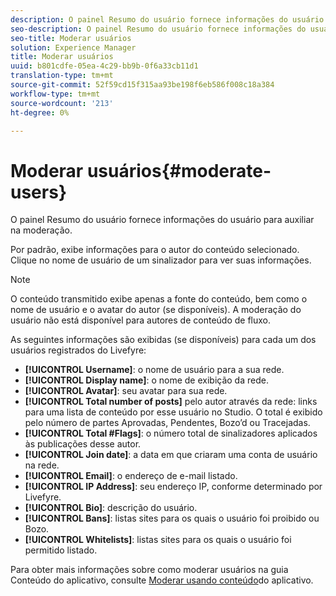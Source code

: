 ```yaml
---
description: O painel Resumo do usuário fornece informações do usuário para auxiliar na moderação.
seo-description: O painel Resumo do usuário fornece informações do usuário para auxiliar na moderação.
seo-title: Moderar usuários
solution: Experience Manager
title: Moderar usuários
uuid: b801cdfe-05ea-4c29-bb9b-0f6a33cb11d1
translation-type: tm+mt
source-git-commit: 52f59cd15f315aa93be198f6eb586f008c18a384
workflow-type: tm+mt
source-wordcount: '213'
ht-degree: 0%

---
```



# Moderar usuários{#moderate-users}

O painel Resumo do usuário fornece informações do usuário para auxiliar na moderação.

Por padrão, exibe informações para o autor do conteúdo selecionado. Clique no nome de usuário de um sinalizador para ver suas informações.

>[!NOTE]
>
>O conteúdo transmitido exibe apenas a fonte do conteúdo, bem como o nome de usuário e o avatar do autor (se disponíveis). A moderação do usuário não está disponível para autores de conteúdo de fluxo.

As seguintes informações são exibidas (se disponíveis) para cada um dos usuários registrados do Livefyre:

* **[!UICONTROL Username]**: o nome de usuário para a sua rede.
* **[!UICONTROL Display name]**: o nome de exibição da rede.
* **[!UICONTROL Avatar]**: seu avatar para sua rede.
* **[!UICONTROL Total number of posts]** pelo autor através da rede: links para uma lista de conteúdo por esse usuário no Studio. O total é exibido pelo número de partes Aprovadas, Pendentes, Bozo’d ou Tracejadas.
* **[!UICONTROL Total #Flags]**: o número total de sinalizadores aplicados às publicações desse autor.
* **[!UICONTROL Join date]**: a data em que criaram uma conta de usuário na rede.
* **[!UICONTROL Email]**: o endereço de e-mail listado.
* **[!UICONTROL IP Address]**: seu endereço IP, conforme determinado por Livefyre.
* **[!UICONTROL Bio]**: descrição do usuário.
* **[!UICONTROL Bans]**: listas sites para os quais o usuário foi proibido ou Bozo.
* **[!UICONTROL Whitelists]**: listas sites para os quais o usuário foi permitido listado.

Para obter mais informações sobre como moderar usuários na guia Conteúdo do aplicativo, consulte [Moderar usando conteúdo](/help/using/c-features-livefyre/c-about-moderation/c-moderate-content-using-app-content.md#c_moderate_content_using_app_content)do aplicativo.
